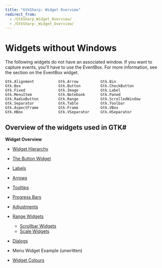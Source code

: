 ```yaml
---
title: "GtkSharp: Widget Overview"
redirect_from:
  - /GtkSharp_Widget_Overview/
  - /GtkSharp:_Widget_Overview/
---
```


Widgets without Windows
=======================

The following widgets do not have an associated window. If you want to capture events, you'll have to use the EventBox. For more information, see the section on the EventBox widget.

    Gtk.Alignment           Gtk.Arrow          Gtk.Bin
    Gtk.Box                 Gtk.Button         Gtk.CheckButton
    Gtk.Fixed               Gtk.Image          Gtk.Label
    Gtk.MenuItem            Gtk.Notebook       Gtk.Paned
    Gtk.RadioButton         Gtk.Range          Gtk.ScrolledWindow
    Gtk.Separator           Gtk.Table          Gtk.Toolbar
    Gtk.AspectFrame         Gtk.Frame          Gtk.VBox
    Gtk.HBox                Gtk.VSeparator     Gtk.HSeparator

Overview of the widgets used in GTK\#
-------------------------------------

**Widget Overview**

-   [Widget Hierarchy](/docs/gui/gtksharp/widgets/widget-hierarchy/)
-   [The Button Widget](/docs/gui/gtksharp/widgets/buttons/)
-   [Labels](/docs/gui/gtksharp/widgets/labels/)
-   [Arrows](/docs/gui/gtksharp/widgets/arrows/)
-   [Tooltips](/docs/gui/gtksharp/widgets/tooltips/)
-   [Progress Bars](/docs/gui/gtksharp/widgets/progress-bars/)
-   [Adjustments](/docs/gui/gtksharp/widgets/adjustments/)
-   [Range Widgets](/docs/gui/gtksharp/widgets/range-widgets/)
    -   [Scrollbar Widgets](/docs/gui/gtksharp/widgets/scrollbar-widgets/)
    -   [Scale Widgets](/docs/gui/gtksharp/widgets/scale-widgets/)

-   [Dialogs](/docs/gui/gtksharp/widgets/dialogs/)
-   Menu Widget Example (unwritten)
-   [Widget Colours](/docs/gui/gtksharp/widgets/widget-colours/)

